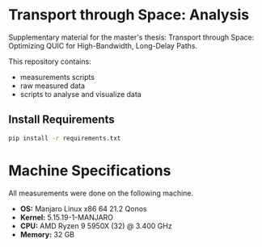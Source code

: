 # Transport through Space: Analysis

Supplementary material for the master's thesis: Transport through Space: Optimizing QUIC for High-Bandwidth, Long-Delay Paths.

This repository contains:
- measurements scripts
- raw measured data
- scripts to analyse and visualize data

## Install Requirements

```bash
pip install -r requirements.txt
```

# Machine Specifications
All measurements were done on the following machine.

- **OS:** Manjaro Linux x86 64 21.2 Qonos
- **Kernel:** 5.15.19-1-MANJARO
- **CPU:** AMD Ryzen 9 5950X (32) @ 3.400 GHz
- **Memory:** 32 GB
